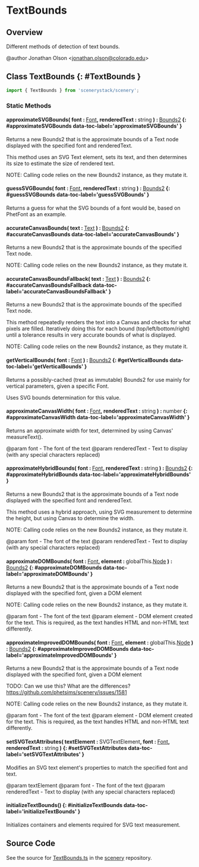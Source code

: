 # TextBounds

## Overview

Different methods of detection of text bounds.

@author Jonathan Olson &lt;jonathan.olson@colorado.edu&gt;

## Class TextBounds {: #TextBounds }


```js
import { TextBounds } from 'scenerystack/scenery';
```
### Static Methods

#### approximateSVGBounds( font : <span style="font-weight: 400;">[Font](../scenery/Font.md)</span>, renderedText : <span style="font-weight: 400;"><span style="color: hsla(calc(var(--md-hue) + 180deg),80%,40%,1);">string</span></span> ) : <span style="font-weight: 400;">[Bounds2](../dot/Bounds2.md)</span> {: #approximateSVGBounds data-toc-label='approximateSVGBounds' }

Returns a new Bounds2 that is the approximate bounds of a Text node displayed with the specified font and renderedText.

This method uses an SVG Text element, sets its text, and then determines its size to estimate the size of rendered text.

NOTE: Calling code relies on the new Bounds2 instance, as they mutate it.

#### guessSVGBounds( font : <span style="font-weight: 400;">[Font](../scenery/Font.md)</span>, renderedText : <span style="font-weight: 400;"><span style="color: hsla(calc(var(--md-hue) + 180deg),80%,40%,1);">string</span></span> ) : <span style="font-weight: 400;">[Bounds2](../dot/Bounds2.md)</span> {: #guessSVGBounds data-toc-label='guessSVGBounds' }

Returns a guess for what the SVG bounds of a font would be, based on PhetFont as an example.

#### accurateCanvasBounds( text : <span style="font-weight: 400;">[Text](../scenery/Text.md)</span> ) : <span style="font-weight: 400;">[Bounds2](../dot/Bounds2.md)</span> {: #accurateCanvasBounds data-toc-label='accurateCanvasBounds' }

Returns a new Bounds2 that is the approximate bounds of the specified Text node.

NOTE: Calling code relies on the new Bounds2 instance, as they mutate it.

#### accurateCanvasBoundsFallback( text : <span style="font-weight: 400;">[Text](../scenery/Text.md)</span> ) : <span style="font-weight: 400;">[Bounds2](../dot/Bounds2.md)</span> {: #accurateCanvasBoundsFallback data-toc-label='accurateCanvasBoundsFallback' }

Returns a new Bounds2 that is the approximate bounds of the specified Text node.

This method repeatedly renders the text into a Canvas and checks for what pixels are filled. Iteratively doing this for each bound
(top/left/bottom/right) until a tolerance results in very accurate bounds of what is displayed.

NOTE: Calling code relies on the new Bounds2 instance, as they mutate it.

#### getVerticalBounds( font : <span style="font-weight: 400;">[Font](../scenery/Font.md)</span> ) : <span style="font-weight: 400;">[Bounds2](../dot/Bounds2.md)</span> {: #getVerticalBounds data-toc-label='getVerticalBounds' }

Returns a possibly-cached (treat as immutable) Bounds2 for use mainly for vertical parameters, given a specific Font.

Uses SVG bounds determination for this value.

#### approximateCanvasWidth( font : <span style="font-weight: 400;">[Font](../scenery/Font.md)</span>, renderedText : <span style="font-weight: 400;"><span style="color: hsla(calc(var(--md-hue) + 180deg),80%,40%,1);">string</span></span> ) : <span style="font-weight: 400;"><span style="color: hsla(calc(var(--md-hue) + 180deg),80%,40%,1);">number</span></span> {: #approximateCanvasWidth data-toc-label='approximateCanvasWidth' }

Returns an approximate width for text, determined by using Canvas' measureText().

@param font - The font of the text
@param renderedText - Text to display (with any special characters replaced)

#### approximateHybridBounds( font : <span style="font-weight: 400;">[Font](../scenery/Font.md)</span>, renderedText : <span style="font-weight: 400;"><span style="color: hsla(calc(var(--md-hue) + 180deg),80%,40%,1);">string</span></span> ) : <span style="font-weight: 400;">[Bounds2](../dot/Bounds2.md)</span> {: #approximateHybridBounds data-toc-label='approximateHybridBounds' }

Returns a new Bounds2 that is the approximate bounds of a Text node displayed with the specified font and renderedText.

This method uses a hybrid approach, using SVG measurement to determine the height, but using Canvas to determine the width.

NOTE: Calling code relies on the new Bounds2 instance, as they mutate it.

@param font - The font of the text
@param renderedText - Text to display (with any special characters replaced)

#### approximateDOMBounds( font : <span style="font-weight: 400;">[Font](../scenery/Font.md)</span>, element : <span style="font-weight: 400;">globalThis.[Node](../scenery/Node.md)</span> ) : <span style="font-weight: 400;">[Bounds2](../dot/Bounds2.md)</span> {: #approximateDOMBounds data-toc-label='approximateDOMBounds' }

Returns a new Bounds2 that is the approximate bounds of a Text node displayed with the specified font, given a DOM element

NOTE: Calling code relies on the new Bounds2 instance, as they mutate it.

@param font - The font of the text
@param element - DOM element created for the text. This is required, as the text handles HTML and non-HTML text differently.

#### approximateImprovedDOMBounds( font : <span style="font-weight: 400;">[Font](../scenery/Font.md)</span>, element : <span style="font-weight: 400;">globalThis.[Node](../scenery/Node.md)</span> ) : <span style="font-weight: 400;">[Bounds2](../dot/Bounds2.md)</span> {: #approximateImprovedDOMBounds data-toc-label='approximateImprovedDOMBounds' }

Returns a new Bounds2 that is the approximate bounds of a Text node displayed with the specified font, given a DOM element

TODO: Can we use this? What are the differences? https://github.com/phetsims/scenery/issues/1581

NOTE: Calling code relies on the new Bounds2 instance, as they mutate it.

@param font - The font of the text
@param element - DOM element created for the text. This is required, as the text handles HTML and non-HTML text differently.

#### setSVGTextAttributes( textElement : <span style="font-weight: 400;">SVGTextElement</span>, font : <span style="font-weight: 400;">[Font](../scenery/Font.md)</span>, renderedText : <span style="font-weight: 400;"><span style="color: hsla(calc(var(--md-hue) + 180deg),80%,40%,1);">string</span></span> ) {: #setSVGTextAttributes data-toc-label='setSVGTextAttributes' }

Modifies an SVG text element's properties to match the specified font and text.

@param textElement
@param font - The font of the text
@param renderedText - Text to display (with any special characters replaced)

#### initializeTextBounds() {: #initializeTextBounds data-toc-label='initializeTextBounds' }

Initializes containers and elements required for SVG text measurement.



## Source Code

See the source for [TextBounds.ts](https://github.com/phetsims/scenery/blob/main/js/util/TextBounds.ts) in the [scenery](https://github.com/phetsims/scenery) repository.
